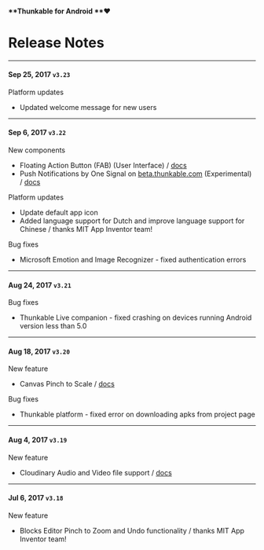 #### **Thunkable for Android **❤

# Release Notes

---

#### Sep 25, 2017 `v3.23`

Platform updates

* Updated welcome message for new users

---

#### Sep 6, 2017 `v3.22`

New components

* Floating Action Button \(FAB\) \(User Interface\) / [docs](/android/components/user-interface/fab-floating-action-button.md)
* Push Notifications by One Signal on [beta.thunkable.com](https://beta.thunkable.com) \(Experimental\) / [docs](/android/components/push-notifications.md)

Platform updates

* Update default app icon
* Added language support for Dutch and improve language support for Chinese / thanks MIT App Inventor team!

Bug fixes

* Microsoft Emotion and Image Recognizer - fixed authentication errors

---

#### Aug 24, 2017 `v3.21`

Bug fixes

* Thunkable Live companion - fixed crashing on devices running Android version less than 5.0

---

#### Aug 18, 2017 `v3.20`

New feature

* Canvas Pinch to Scale / [docs](/android/components/gaming/canvas.md)

Bug fixes

* Thunkable platform - fixed error on downloading apks from project page

---

#### Aug 4, 2017 `v3.19`

New feature

* Cloudinary Audio and Video file support / [docs](/android/components/storage/cloudinary-db.md)

---

#### Jul 6, 2017 `v3.18`

New feature

* Blocks Editor Pinch to Zoom and Undo functionality / thanks MIT App Inventor team!



